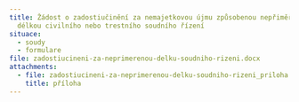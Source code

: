 ```yaml
---
title: Žádost o zadostiučinění za nemajetkovou újmu způsobenou nepřiměřenou
  délkou civilního nebo trestního soudního řízení
situace:
  - soudy
  - formulare
file: zadostiucineni-za-neprimerenou-delku-soudniho-rizeni.docx
attachments:
  - file: zadostiucineni-za-neprimerenou-delku-soudniho-rizeni_priloha.pdf
    title: příloha
---
```

